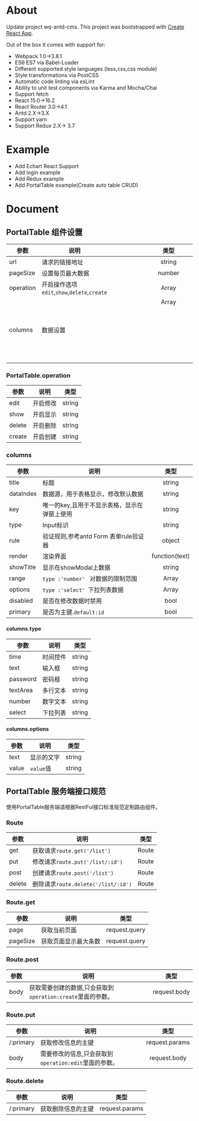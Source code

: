 # About
Update project wq-antd-cms.
This project was bootstrapped with [Create React App](https://github.com/facebookincubator/create-react-app).

Out of the box it comes with support for:
- Webpack 1.0->3.8.1
- ES6 ES7 via Babel-Loader
- Different supported style languages (less,css,css module)
- Style transformations via PostCSS
- Automatic code linting via esLint
- Ability to unit test components via Karma and Mocha/Chai
- Support fetch
- React 15.0->16.2
- React Router 3.0->4.1
- Antd 2.X->3.X
- Support yarn
- Support Redux 2.X-> 3.7


# Example
- Add Echart React Support
- Add login example
- Add Redux example
- Add PortalTable example(Create auto table CRUD)

# Document
## PortalTable 组件设置

参数 | 说明 | 类型 
| --------   | --------  | :----:  |
url | 请求的链接地址 | string 
pageSize | 设置每页最大数据 | number 
operation | 开启操作选项 ``edit``,``show``,``delete``,``create``| Array<T>
columns | 数据设置 | Array<object>

### PortalTable.operation
参数 | 说明 | 类型 
| --------   | --------  | :----:  |
edit | 开启修改 | string 
show | 开启显示 | string 
delete | 开启删除 | string
create | 开启创建 | string

### columns
参数 | 说明 | 类型 
| --------   | --------  | :----:  |
title | 标题 | string 
dataIndex | 数据源，用于表格显示，修改默认数据 | string
key | 唯一的key,且用于不显示表格，显示在弹窗上使用 | string
type | Input标识 | string
rule | 验证规则,参考antd Form 表单rule验证器 | object 
render | 渲染界面 | function(text)
showTitle | 显示在showModal上数据 | string
range |  ``type :'number' `` 对数据的限制范围  | Array
options | ``type :'select' ``下拉列表数据 | Array
disabled | 是否在修改数据时禁用 | bool
primary | 是否为主键.``default:id`` | bool

#### columns.type
参数 | 说明 | 类型 
| --------   | --------  | :----:  |
time | 时间控件 | string 
text | 输入框 | string
password | 密码框 | string
textArea | 多行文本 | string
number | 数字文本 | string
select | 下拉列表 | string

#### columns.options
参数 | 说明 | 类型 
| --------   | --------  | :----:  |
text | 显示的文字 | string 
value | ``value``值 | string

## PortalTable 服务端接口规范
使用PortalTable服务端请根据RestFul接口标准规范定制路由组件。

### Route
参数 | 说明 | 类型 
| --------   | --------  | :----:  |
get | 获取请求``route.get('/list')`` | Route 
put | 修改请求``route.put('/list/:id')`` | Route
post | 创建请求``route.post('/list')`` | Route
delete | 删除请求``route.delete('/list/:id')`` | Route

### Route.get

参数 | 说明 | 类型 
| --------   | --------  | :----:  |
page | 获取当前页面 | request.query 
pageSize | 获取页面显示最大条数 | request.query

### Route.post

参数 | 说明 | 类型 
| --------   | --------  | :----:  |
body | 获取需要创建的数据,只会获取到``operation:create``里面的参数。 | request.body 

### Route.put

参数 | 说明 | 类型 
| --------   | --------  | :----:  |
/:primary | 获取修改信息的主键 | request.params 
body | 需要修改的信息,只会获取到``operation:edit``里面的参数。 | request.body

### Route.delete

参数 | 说明 | 类型 
| --------   | --------  | :----:  |
/:primary | 获取删除信息的主键 | request.params 

